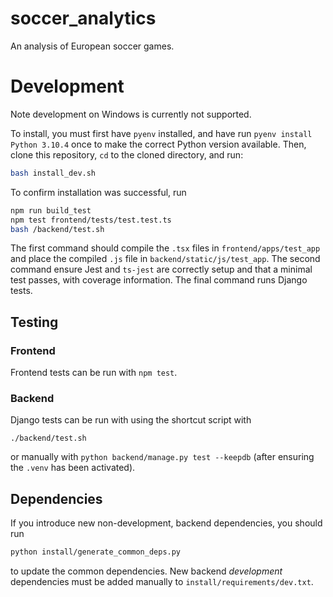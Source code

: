 # soccer_analytics
An analysis of European soccer games.

# Development

Note development on Windows is currently not supported.

To install, you must first have `pyenv` installed, and have run `pyenv install Python 3.10.4` once
to make the correct Python version available. Then, clone this repository, `cd` to the cloned directory,
and run:

```bash
bash install_dev.sh
```

To confirm installation was successful, run

```bash
npm run build_test
npm test frontend/tests/test.test.ts
bash /backend/test.sh
```

The first command should compile the `.tsx` files in `frontend/apps/test_app` and place the compiled
`.js` file in `backend/static/js/test_app`. The second command ensure Jest and `ts-jest` are correctly
setup and that a minimal test passes, with coverage information. The final command runs Django tests.

## Testing

### Frontend

Frontend tests can be run with `npm test`.

### Backend

Django tests can be run with using the shortcut script with

`./backend/test.sh`

or manually with `python backend/manage.py test --keepdb` (after ensuring the `.venv`
has been activated).

## Dependencies

If you introduce new non-development, backend dependencies, you should run

```sh
python install/generate_common_deps.py
```

to update the common dependencies. New backend *development* dependencies must be added manually to
`install/requirements/dev.txt`.